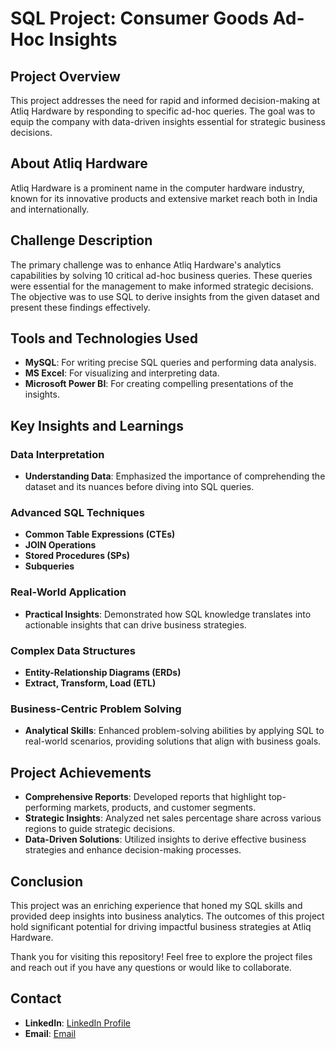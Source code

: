 # SQL Project: Consumer Goods Ad-Hoc Insights

## Project Overview

This project addresses the need for rapid and informed decision-making at Atliq Hardware by responding to specific ad-hoc queries. The goal was to equip the company with data-driven insights essential for strategic business decisions.

## About Atliq Hardware

Atliq Hardware is a prominent name in the computer hardware industry, known for its innovative products and extensive market reach both in India and internationally.

## Challenge Description

The primary challenge was to enhance Atliq Hardware's analytics capabilities by solving 10 critical ad-hoc business queries. These queries were essential for the management to make informed strategic decisions. The objective was to use SQL to derive insights from the given dataset and present these findings effectively.

## Tools and Technologies Used

- **MySQL**: For writing precise SQL queries and performing data analysis.
- **MS Excel**: For visualizing and interpreting data.
- **Microsoft Power BI**: For creating compelling presentations of the insights.

## Key Insights and Learnings

### Data Interpretation

- **Understanding Data**: Emphasized the importance of comprehending the dataset and its nuances before diving into SQL queries.

### Advanced SQL Techniques

- **Common Table Expressions (CTEs)**
- **JOIN Operations**
- **Stored Procedures (SPs)**
- **Subqueries**

### Real-World Application

- **Practical Insights**: Demonstrated how SQL knowledge translates into actionable insights that can drive business strategies.

### Complex Data Structures

- **Entity-Relationship Diagrams (ERDs)**
- **Extract, Transform, Load (ETL)**

### Business-Centric Problem Solving

- **Analytical Skills**: Enhanced problem-solving abilities by applying SQL to real-world scenarios, providing solutions that align with business goals.

## Project Achievements

- **Comprehensive Reports**: Developed reports that highlight top-performing markets, products, and customer segments.
- **Strategic Insights**: Analyzed net sales percentage share across various regions to guide strategic decisions.
- **Data-Driven Solutions**: Utilized insights to derive effective business strategies and enhance decision-making processes.

## Conclusion

This project was an enriching experience that honed my SQL skills and provided deep insights into business analytics. The outcomes of this project hold significant potential for driving impactful business strategies at Atliq Hardware.

Thank you for visiting this repository! Feel free to explore the project files and reach out if you have any questions or would like to collaborate.

## Contact

- **LinkedIn**: [LinkedIn Profile](https://www.linkedin.com/in/nupur-gupta28/)
- **Email**: [Email](nupurgupta0228@gmail.com)
